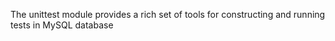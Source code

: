 The unittest module provides a rich set of tools for constructing and running tests in MySQL database
